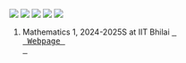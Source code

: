 [![](https://img.shields.io/badge/Home-red?style=for-the-badge)](https://anamitro.github.io/)
[![](https://img.shields.io/badge/Research-red?style=for-the-badge)](https://anamitro.github.io/research)
[![](https://img.shields.io/badge/Talks-red?style=for-the-badge)](https://anamitro.github.io/talks)
[![](https://img.shields.io/badge/Teaching-yellow?style=for-the-badge)](https://anamitro.github.io/teach)
[![](https://img.shields.io/badge/Other_stuff-red?style=for-the-badge)](https://anamitro.github.io/hobbies)


1. Mathematics 1, 2024-2025S at IIT Bhilai [<kbd> <br> Webpage <br> </kbd>](https://anamitro.github.io/math1)
